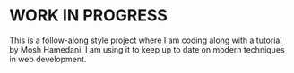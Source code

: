 # WORK IN PROGRESS

This is a follow-along style project where I am coding along with a tutorial by Mosh Hamedani.
I am using it to keep up to date on modern techniques in web development.
